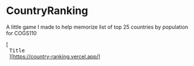 # CountryRanking
A little game I made to help memorize list of top 25 countries by population for COGS110

[<kbd> <br> Title <br> </kbd>][https://country-ranking.vercel.app/]
